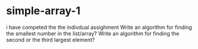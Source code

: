 # simple-array-1
i have competed the the indivdual assighment
Write an algorithm for finding the smallest number in the list/array?
Write an algorithm for finding the second or the third largest element?
